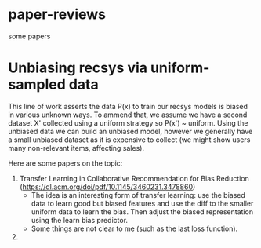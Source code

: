 # paper-reviews
some papers

# Unbiasing recsys via uniform-sampled data
This line of work asserts the data P(x) to train our recsys models is biased in various unknown ways. To ammend that, we assume we have a second dataset X' collected using a uniform strategy so P(x') ~ uniform. Using the unbiased data we can build an unbiased model, however we generally have a small unbiased dataset as it is expensive to collect (we might show users many non-relevant items, affecting sales).

Here are some papers on the topic:

1. Transfer Learning in Collaborative Recommendation for Bias
Reduction (https://dl.acm.org/doi/pdf/10.1145/3460231.3478860)
    - The idea is an interesting form of transfer learning: use the biased data to learn good but biased features and use the diff to the smaller uniform data to learn the bias. Then adjust the biased representation using the learn bias predictor.
    - Some things are not clear to me (such as the last loss function).
2. 
